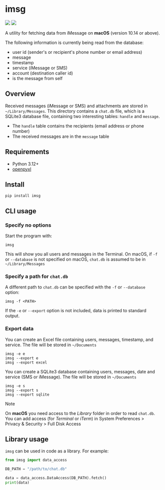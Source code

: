 # imsg

![](img/license-MIT-green.svg) ![](img/python-3.9-blue.svg)

A utility for fetching data from iMessage on **macOS** (version 10.14 or above).

The following information is currently being read from the database:

* user id (sender's or recipient's phone number or email address)
* message
* timestamp
* service (iMessage or SMS)
* account (destination caller id)
* is the message from self

## Overview

Received messages (iMessage or SMS) and attachments are stored in `~/Library/Messages`. This directory contains a `chat.db` file, which is a SQLite3 database file, containing two interesting tables: `handle` and `message`.

* The `handle` table contains the recipients (email address or phone number)
* The received messages are in the `message` table

## Requirements

* Python 3.12+
* [openpyxl](https://pypi.org/project/openpyxl/)

## Install

    pip install imsg

## CLI usage

### Specify no options

Start the program with:

    imsg

This will show you all users and messages in the Terminal. On macOS, if `-f` or `--database` is not specified on macOS, `chat.db` is assumed to be in `~/Library/Messages`

### Specify a path for `chat.db`

A different path to `chat.db` can be specified with the `-f` or `--database` option:

    imsg -f <PATH>

If the `-e` or `--export` option is not included, data is printed to standard output.

### Export data

You can create an Excel file containing users, messages, timestamp, and service. The file will be stored in `~/Documents`

    imsg -e e
    imsg --export e
    imsg --export excel

You can create a SQLite3 database containing users, messages, date and service (SMS or iMessage). The file will be stored in `~/Documents`

    imsg -e s
    imsg --export s
    imsg --export sqlite

> [!note]
> On **macOS** you need access to the *Library* folder in order to read `chat.db`. You can add access (for *Terminal* or *iTerm*) in
> System Preferences > Privacy & Security > Full Disk Access

## Library usage

`imsg` can be used in code as a library. For example:

```python
from imsg import data_access

DB_PATH = "/path/to/chat.db"

data = data_access.DataAccess(DB_PATH).fetch()
print(data)
```